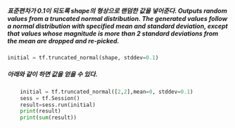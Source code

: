 
##### 표준편차가 0.1이 되도록 shape의 형상으로 랜덤한 값을 넣어준다. Outputs random values from a truncated normal distribution. The generated values follow a normal distribution with specified mean and standard deviation, except that values whose magnitude is more than 2 standard deviations from the mean are dropped and re-picked.
```python
initial = tf.truncated_normal(shape, stddev=0.1)
```
##### 아래와 같이 하면 값을 얻을 수 있다.
```python
    initial = tf.truncated_normal([2,2],mean=0, stddev=0.1)
    sess = tf.Session()
    result=sess.run(initial)
    print(result)
    print(sum(result))
```
